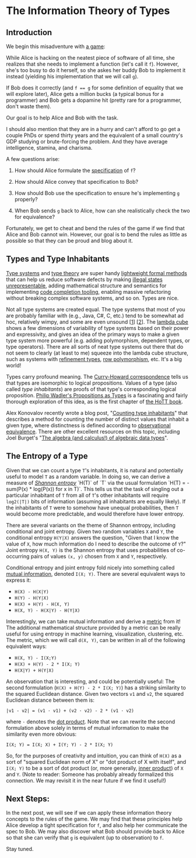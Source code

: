 # The Information Theory of Types

## Introduction
We begin this misadventure with [a game](https://en.wikipedia.org/wiki/The_Game_(mind_game)):

While Alice is hacking on the neatest piece of software of all time, she realizes that she needs to implement a function (let's call it `f`).  However, she's too busy to do it herself, so she askes her buddy Bob to implement it instead (yielding his implementation that we will call `g`).

If Bob does it correctly (and `f == g` for some definition of equality that we will explore later), Alice gets a million bucks (a typical bonus for a programmer) and Bob gets a dopamine hit (pretty rare for a programmer, don't waste them).

Our goal is to help Alice and Bob with the task.

I should also mention that they are in a hurry and can't afford to go get a couple PhDs or spend thirty years and the equivalent of a small country's GDP studying or brute-forcing the problem.  And they have average intelligence, stamina, and charisma.

A few questions arise:

1. How should Alice formulate the [specification](https://en.wikipedia.org/wiki/Formal_specification) of `f`?

2. How should Alice convey that specification to Bob?

3. How should Bob use the specification to ensure he's implementing `g` properly?

4. When Bob sends `g` back to Alice, how can she realistically check the two for equivalence?

Fortunately, we get to cheat and bend the rules of the game if we find that Alice and Bob cannot win.  However, our goal is to bend the rules as little as possible so that they can be proud and blog about it.

## Types and Type Inhabitants
[Type systems](https://en.wikipedia.org/wiki/Type_system) and [type theory](https://en.wikipedia.org/wiki/Type_theory) are super handy [lightweight formal methods](https://en.wikipedia.org/wiki/Formal_methods#Lightweight_formal_methods) that can help us reduce software defects by making [illegal states unrepresentable](https://twitter.com/yminsky/status/1034947939364425731), adding mathematical structure and semantics for implementing [code completion tooling](https://en.wikipedia.org/wiki/Intelligent_code_completion#IntelliSense), enabling massive refactoring without breaking complex software systems, and so on.  Types are nice.

Not all type systems are created equal.  The type systems that most of you are probably familiar with (e.g., Java, C#, C, etc.) tend to be somewhat ad hoc, relatively wimpy, and some are even unsound [[1](https://en.wikipedia.org/wiki/Soundness)] [[2](https://gist.github.com/paulp/4525943)].  The [lambda cube](https://en.wikipedia.org/wiki/Lambda_cube) shows a few dimensions of variability of type systems based on their power and expressivity, and gives an idea of the primary ways to make a given type system more powerful (e.g. adding polymorphism, dependent types, or type operators).  There are all sorts of neat type systems out there that do not seem to clearly (at least to me) squeeze into the lambda cube structure, such as systems with [refinement types](https://ucsd-progsys.github.io/liquidhaskell-blog/), [row polymorphism](https://en.wikipedia.org/wiki/Row_polymorphism), etc.  It's a big world!

Types carry profound meaning.  The [Curry-Howard correspondence](https://en.wikipedia.org/wiki/Curry%E2%80%93Howard_correspondence) tells us that types are isomorphic to logical propositions.  Values of a type (also called *type inhabitants*) are proofs of that type's corresponding logical proposition.  [Philip Wadler's Propositions as Types](https://homepages.inf.ed.ac.uk/wadler/papers/propositions-as-types/propositions-as-types.pdf) is a fascinating and fairly thorough exploration of this idea, as is the first chapter of [the HoTT book](https://homotopytypetheory.org/book/).

Alex Konovalov recently wrote a blog post, "[Counting type inhabitants](https://alexknvl.com/posts/counting-type-inhabitants.html)" that describes a method for counting the number of distinct values that inhabit a given type, where distinctness is defined according to [observational equivalence](https://en.wikipedia.org/wiki/Observational_equivalence).  There are other excellent resources on this topic, including Joel Burget's "[The algebra (and calculus!) of algebraic data types](https://codewords.recurse.com/issues/three/algebra-and-calculus-of-algebraic-data-types)".

## The Entropy of a Type
Given that we can count a type `T`'s inhabitants, it is natural and potentially 
useful to model `T` as a random variable.  In doing so, we can derive a measure of [*Shannon entropy*](https://en.wikipedia.org/wiki/Entropy_(information_theory)) `H(T)` of `T` via the usual formulation
`H(T) = -sum(P(x) * log(P(x)) for x in T)`.  This tells us that the task of singling out a particular inhabitant of `T` from all of `T`'s other inhabitants will require `log2(|T|)` bits of information (assuming all inhabitants are equally likely).  If the inhabitants of `T` were
to somehow have unequal probabilities, then `T` would become more predictable, and
would therefore have lower entropy.

There are several variants on the theme of Shannon entropy, including conditional and joint
entropy.  Given two random variables `X` and `Y`, the conditional entropy `H(Y|X)` answers the question, "Given that I know the value of `X`, how much information do I need to describe the outcome
of `Y`?"  Joint entropy `H(X, Y)` is the Shannon entropy that uses probabilities of
co-occurring pairs of values `(x, y)` chosen from `X` and `Y`, respectively.

Conditional entropy and joint entropy fold nicely into something called [mutual information](https://en.wikipedia.org/wiki/Mutual_information), denoted `I(X; Y)`.  There are several equivalent ways
to express it:

- `H(X) - H(X|Y)`
- `H(Y) - H(Y|X)`
- `H(X) + H(Y) - H(X, Y)`
- `H(X, Y) - H(X|Y) - H(Y|X)`

Interestingly, we can take mutual information and derive a [metric](https://en.wikipedia.org/wiki/Metric_(mathematics)) from it!  The additional mathematical structure provided by a metric
can be really useful for using entropy in machine learning, visualization, clustering,
etc.  The metric, which we will call `d(X, Y)`, can be written in all of the following
equivalent ways:

- `H(X, Y) - I(X;Y)`
- `H(X) + H(Y) - 2 * I(X; Y)`
- `H(X|Y) + H(Y|X)`

An observation that is interesting, and could be potentially useful:  The second formulation (`H(X) + H(Y) - 2 * I(X; Y)`) has a striking similarity to the squared Euclidean distance.  Given two vectors `v1` and `v2`, the squared Euclidean distance between 
them is:

```
|v1 - v2| = (v1 · v1) + (v2 · v2) - 2 * (v1 · v2)
```

where `·` denotes the [dot product](https://en.wikipedia.org/wiki/Dot_product).  Note that we can rewrite the second formulation above solely
in terms of mutual information to make the similarity even more obvious:

```
I(X; Y) = I(X; X) + I(Y; Y) - 2 * I(X; Y)
```

So, for the purposes of creativity and intuition, you can think of `H(X)` as a sort of "squared Euclidean norm of X" or "dot product of X with itself", and `I(X; Y)` to be a sort of dot product
(or, more generally, [inner product](https://en.wikipedia.org/wiki/Inner_product_space)) of
`X` and `Y`.  (Note to reader:  Someone has probably already formalized this connection.  We may
revisit it in the near future if we find it useful!)

## Next Steps:
In the next post, we will see if we can apply these information theory
concepts to the rules of the game.  We may find that these principles help Alice
develop a tight specification for `f`, and also help her communicate the spec
to Bob.  We may also discover what Bob should provide back to Alice so that she
can verify that `g` is equivalent (up to observation) to `f`.

Stay tuned.
